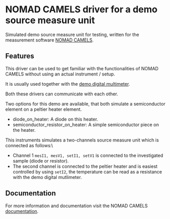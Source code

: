 # NOMAD CAMELS driver for a demo source measure unit

Simulated demo source measure unit for testing, written for the measurement software [NOMAD CAMELS](https://fau-lap.github.io/NOMAD-CAMELS/).


## Features
This driver can be used to get familiar with the functionalities of NOMAD CAMELS without using an actual instrument / setup.

It is usually used together with the [demo digital multimeter](https://pypi.org/project/nomad-camels-driver-demo-digital-multimeter/).

Both these drivers can communicate with each other.

Two options for this demo are available, that both simulate a semiconductor element on a peltier heater element.
- diode_on_heater: A diode on this heater.
- semiconductor_resistor_on_heater: A simple semiconductor piece on the heater.

This instruments simulates a two-channels source measure unit which is connected as follows:\
- Channel 1 `mesI1, mesV1, setI1, setV1` is connected to the investigated sample (diode or resistor).
- The second channel is connected to the peltier heater and is easiest controlled by using `setI2`, the temperature can be read as a resistance with the demo digital mutlimeter.


## Documentation

For more information and documentation visit the NOMAD CAMELS [documentation](https://fau-lap.github.io/NOMAD-CAMELS/doc/instruments/instruments.html).